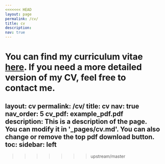 ```yaml
---
<<<<<<< HEAD
layout: page
permalink: /cv/
title: cv
description:
nav: true
---
```


You can find my curriculum vitae [here](https://giovannivarr.github.io/assets/pdf/cv-g-varricchione.pdf). If you need a more detailed version of my CV, feel free to contact me.
=======
layout: cv
permalink: /cv/
title: cv
nav: true
nav_order: 5
cv_pdf: example_pdf.pdf
description: This is a description of the page. You can modify it in '_pages/cv.md'. You can also change or remove the top pdf download button.
toc:
  sidebar: left
---
>>>>>>> upstream/master
